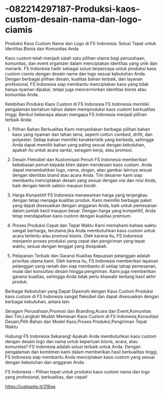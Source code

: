# -082214297187-Produksi-kaos-custom-desain-nama-dan-logo-ciamis
Produksi Kaos Custom Nama dan Logo di FS Indonesia: Solusi Tepat untuk Identitas Bisnis dan Komunitas Anda

Kaos custom telah menjadi salah satu pilihan utama bagi perusahaan, komunitas, dan event organizer dalam menciptakan identitas yang unik dan menarik. FS Indonesia hadir sebagai solusi terpercaya untuk produksi kaos custom ciamis dengan desain nama dan logo sesuai kebutuhan Anda. Dengan berbagai pilihan desain, kualitas bahan terbaik, dan layanan profesional, FS Indonesia siap membantu menciptakan kaos yang tidak hanya nyaman dipakai, tetapi juga mencerminkan identitas bisnis atau komunitas Anda.

Kelebihan Produksi Kaos Custom di FS Indonesia
FS Indonesia memiliki pengalaman bertahun-tahun dalam memproduksi kaos custom berkualitas tinggi. Berikut beberapa alasan mengapa FS Indonesia menjadi pilihan terbaik Anda:

1. Pilihan Bahan Berkualitas
Kami menyediakan berbagai pilihan bahan kaos yang nyaman dan tahan lama, seperti cotton combed, drifit, dan polyester. Setiap bahan memiliki karakteristik yang berbeda, sehingga Anda dapat memilih bahan yang paling sesuai dengan kebutuhan, apakah itu untuk acara santai, seragam kerja, atau promosi.

2. Desain Fleksibel dan Kustomisasi Penuh
FS Indonesia memberikan kebebasan penuh kepada klien dalam mendesain kaos custom. Anda dapat menambahkan logo, nama, slogan, atau gambar lainnya sesuai dengan identitas brand atau acara Anda. Tim desainer kami siap membantu menciptakan desain yang sesuai dengan visi dan misi Anda, baik dengan teknik sablon maupun bordir.

3. Harga Kompetitif
FS Indonesia menawarkan harga yang terjangkau dengan tetap menjaga kualitas produk. Kami memiliki berbagai paket yang dapat disesuaikan dengan anggaran Anda, baik untuk pemesanan dalam jumlah kecil maupun besar. Dengan harga yang kompetitif, Anda tetap mendapatkan kaos custom dengan kualitas premium.

4. Proses Produksi Cepat dan Tepat Waktu
Kami memahami bahwa waktu sangat berharga, terutama jika Anda membutuhkan kaos custom untuk acara tertentu atau promosi bisnis. Oleh karena itu, FS Indonesia menjamin proses produksi yang cepat dan pengiriman yang tepat waktu, sesuai dengan tenggat yang disepakati.

5. Pelayanan Terbaik dan Garansi Kualitas
Kepuasan pelanggan adalah prioritas utama kami. Oleh karena itu, FS Indonesia memberikan layanan pelanggan yang ramah dan siap membantu di setiap tahap pemesanan, mulai dari konsultasi desain hingga pengiriman. Kami juga memberikan garansi kualitas, sehingga Anda tidak perlu khawatir tentang hasil akhir produk.

Berbagai Kebutuhan yang Dapat Dipenuhi dengan Kaos Custom
Produksi kaos custom di FS Indonesia sangat fleksibel dan dapat disesuaikan dengan berbagai kebutuhan, antara lain:

Seragam Perusahaan,Promosi dan Branding,Acara dan Event,Komunitas dan Tim,Langkah Mudah Memesan Kaos Custom di FS Indonesia,Konsultasi Desain,Pilih Bahan dan Model Kaos,Proses Produksi,Pengiriman Tepat Waktu

Hubungi FS Indonesia Sekarang!
Apakah Anda membutuhkan kaos custom dengan desain logo dan nama untuk keperluan bisnis, acara, atau komunitas? FS Indonesia adalah solusi terbaik untuk Anda. Dengan pengalaman dan komitmen kami dalam memberikan hasil berkualitas tinggi, FS Indonesia siap membantu Anda menciptakan kaos custom yang sesuai dengan kebutuhan dan anggaran Anda.

FS Indonesia – Pilihan tepat untuk produksi kaos custom nama dan logo yang profesional, berkualitas, dan cepat!

 https://justpaste.it/318qa

